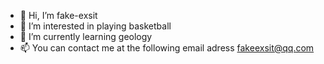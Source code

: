 - 👋 Hi, I’m fake-exsit
- 👀 I’m interested in playing basketball
- 🌱 I’m currently learning geology
- 📫 You can contact me at the following email adress fakeexsit@qq.com
<!---
fake-exsit/fake-exsit is a ✨ special ✨ repository because its `README.md` (this file) appears on your GitHub profile.
You can click the Preview link to take a look at your changes.
--->
